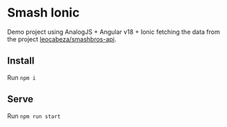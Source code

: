 # Smash Ionic

Demo project using AnalogJS + Angular v18 + Ionic fetching the data from the project
[leocabeza/smashbros-api](https://github.com/leocabeza/smashbros-api).

## Install

Run `npm i`

## Serve

Run `npm run start`
